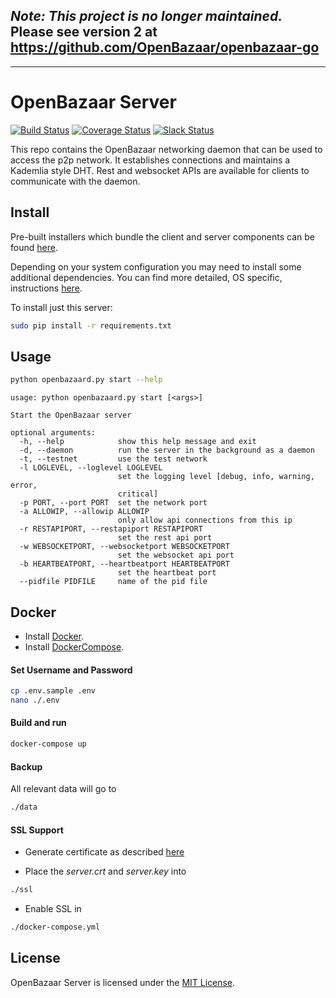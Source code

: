 ## _Note: This project is no longer maintained._ Please see version 2 at https://github.com/OpenBazaar/openbazaar-go
---

# OpenBazaar Server
[![Build Status](https://travis-ci.org/OpenBazaar/OpenBazaar-Server.svg?branch=master)](https://travis-ci.org/OpenBazaar/OpenBazaar-Server) 
[![Coverage Status](https://coveralls.io/repos/OpenBazaar/OpenBazaar-Server/badge.svg?branch=master&service=github)](https://coveralls.io/github/OpenBazaar/OpenBazaar-Server?branch=master) 
[![Slack Status](https://img.shields.io/badge/Slack%20Status-Unknown-orange.svg)](https://openbazaar-slackin-drwasho.herokuapp.com)

This repo contains the OpenBazaar networking daemon that can be used to access the p2p network. It establishes connections and maintains
a Kademlia style DHT. Rest and websocket APIs are available for clients to communicate with the daemon.

## Install

Pre-built installers which bundle the client and server components can be found [here](https://github.com/OpenBazaar/OpenBazaar-Installer/releases).

Depending on your system configuration you may need to install some additional dependencies. You can find more detailed, OS specific, instructions [here](https://slack-files.com/T02FPGBKB-F0KJU1CLX-cbbcf8a02c).

To install just this server:

```bash
sudo pip install -r requirements.txt
```

## Usage

```bash
python openbazaard.py start --help
```

```
usage: python openbazaard.py start [<args>]

Start the OpenBazaar server

optional arguments:
  -h, --help            show this help message and exit
  -d, --daemon          run the server in the background as a daemon
  -t, --testnet         use the test network
  -l LOGLEVEL, --loglevel LOGLEVEL
                        set the logging level [debug, info, warning, error,
                        critical]
  -p PORT, --port PORT  set the network port
  -a ALLOWIP, --allowip ALLOWIP
                        only allow api connections from this ip
  -r RESTAPIPORT, --restapiport RESTAPIPORT
                        set the rest api port
  -w WEBSOCKETPORT, --websocketport WEBSOCKETPORT
                        set the websocket api port
  -b HEARTBEATPORT, --heartbeatport HEARTBEATPORT
                        set the heartbeat port
  --pidfile PIDFILE     name of the pid file
```

## Docker

- Install [Docker](https://docs.docker.com/engine/installation/).
- Install [DockerCompose](https://docs.docker.com/compose/install/).

#### Set Username and Password
```bash
cp .env.sample .env
nano ./.env
```

#### Build and run
```bash
docker-compose up
```

#### Backup
All relevant data will go to
```bash
./data
```

#### SSL Support
- Generate certificate as described [here](https://slack-files.com/T02FPGBKB-F0XK9ND2Q-fc5e6500a3)

- Place the *server.crt* and *server.key* into
```bash
./ssl
```

- Enable SSL in
```bash
./docker-compose.yml
```


## License
OpenBazaar Server is licensed under the [MIT License](LICENSE).
